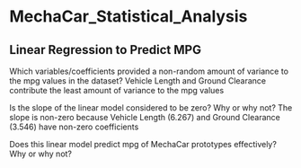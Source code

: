 # MechaCar_Statistical_Analysis


## Linear Regression to Predict MPG

Which variables/coefficients provided a non-random amount of variance to the mpg values in the dataset?
Vehicle Length and Ground Clearance contribute the least amount of variance to the mpg values

Is the slope of the linear model considered to be zero? Why or why not?
The slope is non-zero because Vehicle Length (6.267) and Ground Clearance (3.546) have non-zero coefficients

Does this linear model predict mpg of MechaCar prototypes effectively? Why or why not?